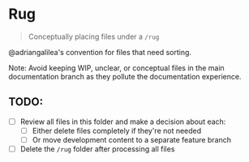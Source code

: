 # Rug

> Conceptually placing files under a `/rug`

@adriangalilea's convention for files that need sorting.

Note: Avoid keeping WIP, unclear, or conceptual files in the main documentation branch as they pollute the documentation experience.

## TODO:

- [ ] Review all files in this folder and make a decision about each:
  - [ ] Either delete files completely if they're not needed
  - [ ] Or move development content to a separate feature branch
- [ ] Delete the `/rug` folder after processing all files